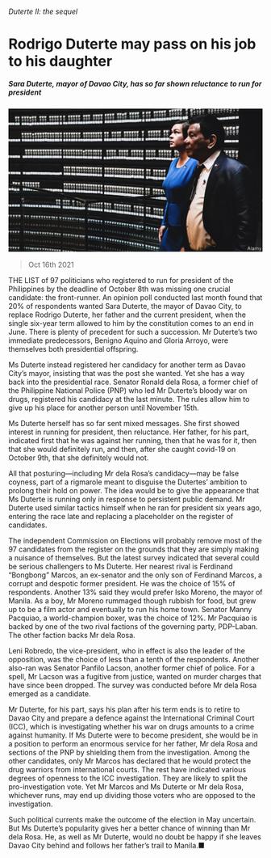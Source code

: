 ###### Duterte II: the sequel

# Rodrigo Duterte may pass on his job to his daughter 

##### Sara Duterte, mayor of Davao City, has so far shown reluctance to run for president 

![image](images/20211016_ASP003_3.jpg) 

> Oct 16th 2021 

THE LIST of 97 politicians who registered to run for president of the Philippines by the deadline of October 8th was missing one crucial candidate: the front-runner. An opinion poll conducted last month found that 20% of respondents wanted Sara Duterte, the mayor of Davao City, to replace Rodrigo Duterte, her father and the current president, when the single six-year term allowed to him by the constitution comes to an end in June. There is plenty of precedent for such a succession. Mr Duterte’s two immediate predecessors, Benigno Aquino and Gloria Arroyo, were themselves both presidential offspring.

Ms Duterte instead registered her candidacy for another term as Davao City’s mayor, insisting that was the post she wanted. Yet she has a way back into the presidential race. Senator Ronald dela Rosa, a former chief of the Philippine National Police (PNP) who led Mr Duterte’s bloody war on drugs, registered his candidacy at the last minute. The rules allow him to give up his place for another person until November 15th.


Ms Duterte herself has so far sent mixed messages. She first showed interest in running for president, then reluctance. Her father, for his part, indicated first that he was against her running, then that he was for it, then that she would definitely run, and then, after she caught covid-19 on October 9th, that she definitely would not.

All that posturing—including Mr dela Rosa’s candidacy—may be false coyness, part of a rigmarole meant to disguise the Dutertes’ ambition to prolong their hold on power. The idea would be to give the appearance that Ms Duterte is running only in response to persistent public demand. Mr Duterte used similar tactics himself when he ran for president six years ago, entering the race late and replacing a placeholder on the register of candidates.

The independent Commission on Elections will probably remove most of the 97 candidates from the register on the grounds that they are simply making a nuisance of themselves. But the latest survey indicated that several could be serious challengers to Ms Duterte. Her nearest rival is Ferdinand “Bongbong” Marcos, an ex-senator and the only son of Ferdinand Marcos, a corrupt and despotic former president. He was the choice of 15% of respondents. Another 13% said they would prefer Isko Moreno, the mayor of Manila. As a boy, Mr Moreno rummaged though rubbish for food, but grew up to be a film actor and eventually to run his home town. Senator Manny Pacquiao, a world-champion boxer, was the choice of 12%. Mr Pacquiao is backed by one of the two rival factions of the governing party, PDP-Laban. The other faction backs Mr dela Rosa.

Leni Robredo, the vice-president, who in effect is also the leader of the opposition, was the choice of less than a tenth of the respondents. Another also-ran was Senator Panfilo Lacson, another former chief of police. For a spell, Mr Lacson was a fugitive from justice, wanted on murder charges that have since been dropped. The survey was conducted before Mr dela Rosa emerged as a candidate.

Mr Duterte, for his part, says his plan after his term ends is to retire to Davao City and prepare a defence against the International Criminal Court (ICC), which is investigating whether his war on drugs amounts to a crime against humanity. If Ms Duterte were to become president, she would be in a position to perform an enormous service for her father, Mr dela Rosa and sections of the PNP by shielding them from the investigation. Among the other candidates, only Mr Marcos has declared that he would protect the drug warriors from international courts. The rest have indicated various degrees of openness to the ICC investigation. They are likely to split the pro-investigation vote. Yet Mr Marcos and Ms Duterte or Mr dela Rosa, whichever runs, may end up dividing those voters who are opposed to the investigation.

Such political currents make the outcome of the election in May uncertain. But Ms Duterte’s popularity gives her a better chance of winning than Mr dela Rosa. He, as well as Mr Duterte, would no doubt be happy if she leaves Davao City behind and follows her father’s trail to Manila.■

